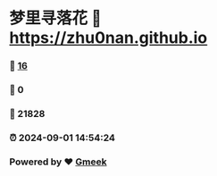 # 梦里寻落花 :link: https://zhu0nan.github.io 
### :page_facing_up: [16](https://zhu0nan.github.io/tag.html) 
### :speech_balloon: 0 
### :hibiscus: 21828 
### :alarm_clock: 2024-09-01 14:54:24 
### Powered by :heart: [Gmeek](https://github.com/Meekdai/Gmeek)
